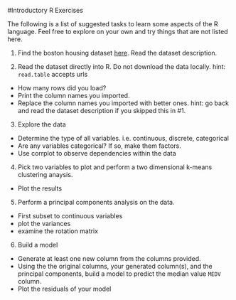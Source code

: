 #Introductory R Exercises

The following is a list of suggested tasks to learn some aspects of the R language.
Feel free to explore on your own and try things that are not listed here.

1. Find the boston housing dataset [here](https://archive.ics.uci.edu/ml/datasets/Housing).  Read the dataset description.

2. Read the dataset directly into R.  Do not download the data locally.
hint: `read.table` accepts urls
* How many rows did you load?
* Print the column names you imported.
* Replace the column names you imported with better ones.
hint: go back and read the dataset description if you skipped this in #1.

3. Explore the data
* Determine the type of all variables. i.e. continuous, discrete, categorical
* Are any variables categorical? If so, make them factors.
* Use corrplot to observe dependencies within the data

4. Pick two variables to plot and perform a two dimensional k-means clustering anaysis.
* Plot the results

5. Perform a principal components analysis on the data.
* First subset to continuous variables
* plot the variances
* examine the rotation matrix

6. Build a model
* Generate at least one new column from the columns provided.
* Using the the original columns, your generated column(s), and the principal components,
  build a model to predict the median value `MEDV` column.
* Plot the residuals of your model


